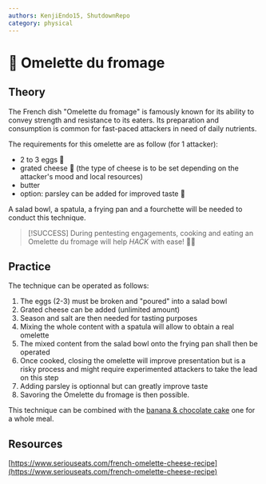 ```yaml
---
authors: KenjiEndo15, ShutdownRepo
category: physical
---
```


# 🍳 Omelette du fromage

## Theory

The French dish "Omelette du fromage" is famously known for its ability to convey strength and resistance to its eaters. Its preparation and consumption is common for fast-paced attackers in need of daily nutrients.

The requirements for this omelette are as follow (for 1 attacker):

* 2 to 3 eggs :egg:
* grated cheese :cheese: (the type of cheese is to be set depending on the attacker's mood and local resources)
* butter
* option: parsley can be added for improved taste :herb:

A salad bowl, a spatula, a frying pan and a fourchette will be needed to conduct this technique.

> [!SUCCESS]
> During pentesting engagements, cooking and eating an Omelette du fromage will help _HACK_ with ease! :pirate_flag:

## Practice

The technique can be operated as follows:

1. The eggs (2-3) must be broken and "poured" into a salad bowl
2. Grated cheese can be added (unlimited amount)
3. Season and salt are then needed for tasting purposes
4. Mixing the whole content with a spatula will allow to obtain a real omelette
5. The mixed content from the salad bowl onto the frying pan shall then be operated
6. Once cooked, closing the omelette will improve presentation but is a risky process and might require experimented attackers to take the lead on this step
7. Adding parsley is optionnal but can greatly improve taste
8. Savoring the Omelette du fromage is then possible.

This technique can be combined with the [banana & chocolate cake](banana-and-chocolate-cake.md) one for a whole meal.

## Resources

[https://www.seriouseats.com/french-omelette-cheese-recipe](https://www.seriouseats.com/french-omelette-cheese-recipe)